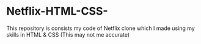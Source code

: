 # Netflix-HTML-CSS-
This repository is consists my code of Netflix clone which I made using my skills in HTML &amp; CSS (This may not me accurate)
